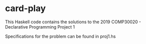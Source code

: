 # card-play

This Haskell code contains the solutions to the 2019 COMP30020 - Declarative Programming Project 1

Specifications for the problem can be found in proj1.hs
